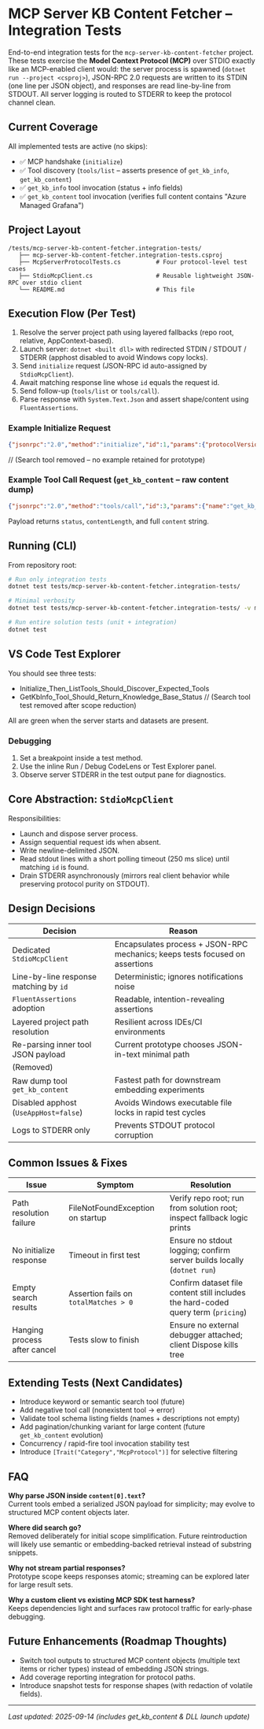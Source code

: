# MCP Server KB Content Fetcher – Integration Tests

End-to-end integration tests for the `mcp-server-kb-content-fetcher` project. These tests exercise the **Model Context Protocol (MCP)** over STDIO exactly like an MCP-enabled client would: the server process is spawned (`dotnet run --project <csproj>`), JSON-RPC 2.0 requests are written to its STDIN (one line per JSON object), and responses are read line-by-line from STDOUT. All server logging is routed to STDERR to keep the protocol channel clean.

## Current Coverage
All implemented tests are active (no skips):
- ✅ MCP handshake (`initialize`)
- ✅ Tool discovery (`tools/list` – asserts presence of `get_kb_info`, `get_kb_content`)
- ✅ `get_kb_info` tool invocation (status + info fields)
- ✅ `get_kb_content` tool invocation (verifies full content contains "Azure Managed Grafana")

## Project Layout
```
/tests/mcp-server-kb-content-fetcher.integration-tests/
   ├── mcp-server-kb-content-fetcher.integration-tests.csproj
   ├── McpServerProtocolTests.cs          # Four protocol-level test cases
   ├── StdioMcpClient.cs                  # Reusable lightweight JSON-RPC over stdio client
   └── README.md                          # This file
```

## Execution Flow (Per Test)
1. Resolve the server project path using layered fallbacks (repo root, relative, AppContext-based).
2. Launch server: `dotnet <built dll>` with redirected STDIN / STDOUT / STDERR (apphost disabled to avoid Windows copy locks).
3. Send `initialize` request (JSON-RPC id auto-assigned by `StdioMcpClient`).
4. Await matching response line whose `id` equals the request id.
5. Send follow-up (`tools/list` or `tools/call`).
6. Parse response with `System.Text.Json` and assert shape/content using `FluentAssertions`.

### Example Initialize Request
```json
{"jsonrpc":"2.0","method":"initialize","id":1,"params":{"protocolVersion":"2024-11-05","capabilities":{},"clientInfo":{"name":"integration-tests","version":"1.0"}}}
```

// (Search tool removed – no example retained for prototype)

### Example Tool Call Request (`get_kb_content` – raw content dump)
```json
{"jsonrpc":"2.0","method":"tools/call","id":3,"params":{"name":"get_kb_content","arguments":{}}}
```
Payload returns `status`, `contentLength`, and full `content` string.

## Running (CLI)
From repository root:

```bash
# Run only integration tests
dotnet test tests/mcp-server-kb-content-fetcher.integration-tests/

# Minimal verbosity
dotnet test tests/mcp-server-kb-content-fetcher.integration-tests/ -v minimal

# Run entire solution tests (unit + integration)
dotnet test
```

## VS Code Test Explorer
You should see three tests:
- Initialize_Then_ListTools_Should_Discover_Expected_Tools
- GetKbInfo_Tool_Should_Return_Knowledge_Base_Status
// (Search tool test removed after scope reduction)

All are green when the server starts and datasets are present.

### Debugging
1. Set a breakpoint inside a test method.
2. Use the inline Run / Debug CodeLens or Test Explorer panel.
3. Observe server STDERR in the test output pane for diagnostics.

## Core Abstraction: `StdioMcpClient`
Responsibilities:
- Launch and dispose server process.
- Assign sequential request ids when absent.
- Write newline-delimited JSON.
- Read stdout lines with a short polling timeout (250 ms slice) until matching `id` is found.
- Drain STDERR asynchronously (mirrors real client behavior while preserving protocol purity on STDOUT).

## Design Decisions
| Decision | Reason |
|----------|--------|
| Dedicated `StdioMcpClient` | Encapsulates process + JSON-RPC mechanics; keeps tests focused on assertions |
| Line-by-line response matching by `id` | Deterministic; ignores notifications noise |
| `FluentAssertions` adoption | Readable, intention-revealing assertions |
| Layered project path resolution | Resilient across IDEs/CI environments |
| Re-parsing inner tool JSON payload | Current prototype chooses JSON-in-text minimal path |
| (Removed) |
| Raw dump tool `get_kb_content` | Fastest path for downstream embedding experiments |
| Disabled apphost (`UseAppHost=false`) | Avoids Windows executable file locks in rapid test cycles |
| Logs to STDERR only | Prevents STDOUT protocol corruption |

## Common Issues & Fixes
| Issue | Symptom | Resolution |
|-------|---------|------------|
| Path resolution failure | FileNotFoundException on startup | Verify repo root; run from solution root; inspect fallback logic prints |
| No initialize response | Timeout in first test | Ensure no stdout logging; confirm server builds locally (`dotnet run`) |
| Empty search results | Assertion fails on `totalMatches > 0` | Confirm dataset file content still includes the hard-coded query term (`pricing`) |
| Hanging process after cancel | Tests slow to finish | Ensure no external debugger attached; client Dispose kills tree |

## Extending Tests (Next Candidates)
- Introduce keyword or semantic search tool (future)
- Add negative tool call (nonexistent tool → error)
- Validate tool schema listing fields (names + descriptions not empty)
- Add pagination/chunking variant for large content (future `get_kb_content` evolution)
- Concurrency / rapid-fire tool invocation stability test
- Introduce `[Trait("Category","McpProtocol")]` for selective filtering

## FAQ
**Why parse JSON inside `content[0].text`?**  
Current tools embed a serialized JSON payload for simplicity; may evolve to structured MCP content objects later.

**Where did search go?**  
Removed deliberately for initial scope simplification. Future reintroduction will likely use semantic or embedding-backed retrieval instead of substring snippets.

**Why not stream partial responses?**  
Prototype scope keeps responses atomic; streaming can be explored later for large result sets.

**Why a custom client vs existing MCP SDK test harness?**  
Keeps dependencies light and surfaces raw protocol traffic for early-phase debugging.

## Future Enhancements (Roadmap Thoughts)
- Switch tool outputs to structured MCP content objects (multiple text items or richer types) instead of embedding JSON strings.
- Add coverage reporting integration for protocol paths.
- Introduce snapshot tests for response shapes (with redaction of volatile fields).

---
_Last updated: 2025-09-14 (includes get_kb_content & DLL launch update)_
